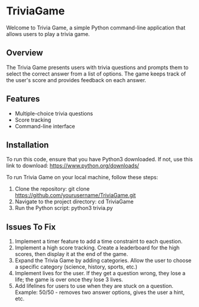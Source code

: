 # TriviaGame

Welcome to Trivia Game, a simple Python command-line application that allows users to play a trivia game.

## Overview

The Trivia Game presents users with trivia questions and prompts them to select the correct answer from a list of options. The game keeps track of the user's score and provides feedback on each answer.

## Features

- Multiple-choice trivia questions
- Score tracking
- Command-line interface

## Installation 
To run this code, ensure that you have Python3 downloaded. 
If not, use this link to download: https://www.python.org/downloads/

To run Trivia Game on your local machine, follow these steps:

1. Clone the repository: git clone https://github.com/yourusername/TriviaGame.git
2. Navigate to the project directory: cd TriviaGame
3. Run the Python script: python3 trivia.py

## Issues To Fix
1. Implement a timer feature to add a time constraint to each question.
2. Implement a high score tracking. Create a leaderboard for the high scores, then display it at the end of the game.
3. Expand the Trivia Game by adding categories. Allow the user to choose a specific category (science, history, sports, etc.)
4. Implement lives for the user. If they get a question wrong, they lose a life; the game is over once they lose 3 lives.
5. Add lifelines for users to use when they are stuck on a question. Example: 50/50 - removes two answer options, gives the user a hint, etc.
   







